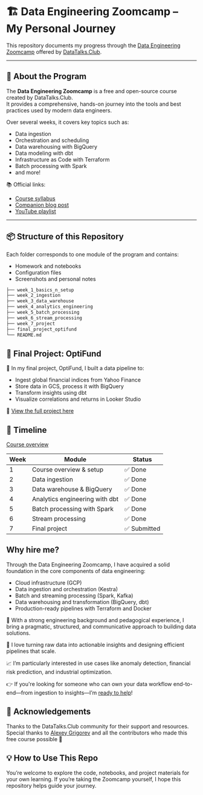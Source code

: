 # 🏗️ Data Engineering Zoomcamp – My Personal Journey

This repository documents my progress through the [Data Engineering Zoomcamp](https://github.com/DataTalksClub/data-engineering-zoomcamp) offered by [DataTalks.Club](https://datatalks.club/).

---

## 🧭 About the Program

The **Data Engineering Zoomcamp** is a free and open-source course created by DataTalks.Club.  
It provides a comprehensive, hands-on journey into the tools and best practices used by modern data engineers.  

Over several weeks, it covers key topics such as:
- Data ingestion
- Orchestration and scheduling
- Data warehousing with BigQuery
- Data modeling with dbt
- Infrastructure as Code with Terraform
- Batch processing with Spark
- and more!

📚 Official links:
- [Course syllabus](https://github.com/DataTalksClub/data-engineering-zoomcamp#course-syllabus)
- [Companion blog post](https://datatalks.club/blog/data-engineering-zoomcamp.html)
- [YouTube playlist](https://www.youtube.com/playlist?list=PL3MmuxUbc_hJjEePXIdE8U0o9QApqZpzl)

---

## 📦 Structure of this Repository

Each folder corresponds to one module of the program and contains:
- Homework and notebooks
- Configuration files
- Screenshots and personal notes

```bash
├── week_1_basics_n_setup
├── week_2_ingestion
├── week_3_data_warehouse
├── week_4_analytics_engineering
├── week_5_batch_processing
├── week_6_stream_processing
├── week_7_project
├── final_project_optifund
└── README.md
```

## 🚀 Final Project: OptiFund

📌 In my final project, OptiFund, I built a data pipeline to:
- Ingest global financial indices from Yahoo Finance
- Store data in GCS, process it with BigQuery
- Transform insights using dbt
- Visualize correlations and returns in Looker Studio

🔗 [View the full project here](https://github.com/YannPhamVan/OptiFund-Data-Driven-Portfolio-Optimization)

## 📆 Timeline

[Course overview](Images\course-overview.jpg)

| Week | Module                         | Status      |
|------|--------------------------------|-------------|
| 1    | Course overview & setup        | ✅ Done      |
| 2    | Data ingestion                 | ✅ Done      |
| 3    | Data warehouse & BigQuery      | ✅ Done      |
| 4    | Analytics engineering with dbt | ✅ Done      |
| 5    | Batch processing with Spark    | ✅ Done      |
| 6    | Stream processing              | ✅ Done      |
| 7    | Final project                  | ✅ Submitted |

## Why hire me?

Through the Data Engineering Zoomcamp, I have acquired a solid foundation in the core components of data engineering:

- Cloud infrastructure (GCP)
- Data ingestion and orchestration (Kestra)
- Batch and streaming processing (Spark, Kafka)
- Data warehousing and transformation (BigQuery, dbt)
- Production-ready pipelines with Terraform and Docker

💼 With a strong engineering background and pedagogical experience, I bring a pragmatic, structured, and communicative approach to building data solutions.

🚀 I love turning raw data into actionable insights and designing efficient pipelines that scale.

📈 I’m particularly interested in use cases like anomaly detection, financial risk prediction, and industrial optimization.

👉 If you're looking for someone who can own your data workflow end-to-end—from ingestion to insights—I’m [ready to help](https://www.linkedin.com/in/chasseur2valeurs/)!

## 🙌 Acknowledgements

Thanks to the DataTalks.Club community for their support and resources.
Special thanks to [Alexey Grigorev](https://github.com/alexeygrigorev) and all the contributors who made this free course possible 🙏

## 💡 How to Use This Repo

You’re welcome to explore the code, notebooks, and project materials for your own learning.
If you’re taking the Zoomcamp yourself, I hope this repository helps guide your journey.